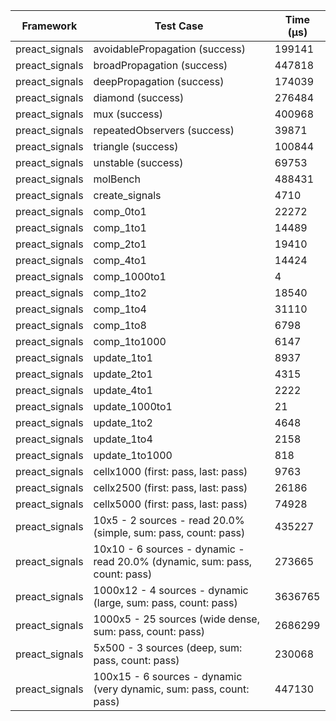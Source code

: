 | Framework | Test Case | Time (μs) |
| --- | --- | --- |
| preact_signals | avoidablePropagation (success) | 199141 |
| preact_signals | broadPropagation (success) | 447818 |
| preact_signals | deepPropagation (success) | 174039 |
| preact_signals | diamond (success) | 276484 |
| preact_signals | mux (success) | 400968 |
| preact_signals | repeatedObservers (success) | 39871 |
| preact_signals | triangle (success) | 100844 |
| preact_signals | unstable (success) | 69753 |
| preact_signals | molBench | 488431 |
| preact_signals | create_signals | 4710 |
| preact_signals | comp_0to1 | 22272 |
| preact_signals | comp_1to1 | 14489 |
| preact_signals | comp_2to1 | 19410 |
| preact_signals | comp_4to1 | 14424 |
| preact_signals | comp_1000to1 | 4 |
| preact_signals | comp_1to2 | 18540 |
| preact_signals | comp_1to4 | 31110 |
| preact_signals | comp_1to8 | 6798 |
| preact_signals | comp_1to1000 | 6147 |
| preact_signals | update_1to1 | 8937 |
| preact_signals | update_2to1 | 4315 |
| preact_signals | update_4to1 | 2222 |
| preact_signals | update_1000to1 | 21 |
| preact_signals | update_1to2 | 4648 |
| preact_signals | update_1to4 | 2158 |
| preact_signals | update_1to1000 | 818 |
| preact_signals | cellx1000 (first: pass, last: pass) | 9763 |
| preact_signals | cellx2500 (first: pass, last: pass) | 26186 |
| preact_signals | cellx5000 (first: pass, last: pass) | 74928 |
| preact_signals | 10x5 - 2 sources - read 20.0% (simple, sum: pass, count: pass) | 435227 |
| preact_signals | 10x10 - 6 sources - dynamic - read 20.0% (dynamic, sum: pass, count: pass) | 273665 |
| preact_signals | 1000x12 - 4 sources - dynamic (large, sum: pass, count: pass) | 3636765 |
| preact_signals | 1000x5 - 25 sources (wide dense, sum: pass, count: pass) | 2686299 |
| preact_signals | 5x500 - 3 sources (deep, sum: pass, count: pass) | 230068 |
| preact_signals | 100x15 - 6 sources - dynamic (very dynamic, sum: pass, count: pass) | 447130 |
